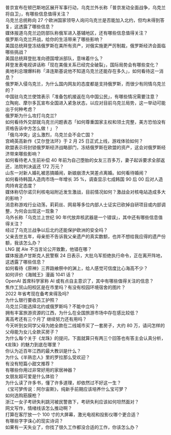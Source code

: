 普京宣布在顿巴斯地区展开军事行动，乌克兰外长称「普京发动全面战争，乌克兰将自卫」，有哪些信息值得关注？  
乌克兰总统称向 27 个欧洲国家领导人询问乌克兰是否能加入北约，但均未得到答复，这透露了哪些信息？  
媒体报道乌克兰边防部队称俄军进入基辅地区，还有哪些信息值得关注？  
俄罗斯乌克兰开战，给你的生活带来了哪些影响？  
美国总统拜登冻结俄罗斯在美所有资产，对俄实施更严厉制裁，俄罗斯经济会面临哪些挑战？  
美国总统拜登批准向德国增派部队，意味着什么？  
拜登发表电视讲话称「现在美俄关系已经完全破裂」，国际局势会有哪些变化？  
奥地利总理爆料称「泽连斯基说他不知道乌克兰还能存在多久」，如何看待这一消息？  
俄罗斯入侵乌克兰，为什么国内网友的态度都是支持俄罗斯，而很少有同情乌克兰的？  
中国驻乌克兰使馆表示「准备包机接返在乌中国公民」，有哪些情况需要注意？  
立陶宛、摩尔多瓦宣布全国进入紧急状态，以应对目前乌克兰局势，这一举动可能出于何种考虑？  
俄罗斯为什么攻打乌克兰?  
如何看待外交部就乌克兰问题表态「如何尊重国家主权和领土完整，美方恐怕没有资格告诉中方怎么做！」？  
「俄乌冲突」这么激烈，乌克兰会不会亡国？  
宫崎英高新作《艾尔登法环》于 2 月 25 日正式上线，游戏体验如何？  
欧盟表示将封锁俄罗斯经济战略部门，冻结俄罗斯在欧盟的资产，这会对俄罗斯经济带来哪些影响？  
如何看待老人生前补偿 40 年前为自己堕胎的女友三百多万，妻子起诉要求全部返还，法院判决返还 172 万元？  
山东一对新人婚礼被恶搞婚闹，新娘崩溃大哭差点离婚。如何看待婚闹？  
如何看待韩国人造肉市场一年增长 35 %，调查显示七成韩国 90 后 00 后对人造肉持肯定态度？  
媒体称切尔诺贝利核电站附近发生激战，目前情况如何？激战会对核电站造成多大的影响？  
消息称游戏行业动荡，莉莉丝、网易等多位内部人士证实已砍掉自研项目或内部调整，为何会出现这一现象？  
乌外长称「乌克兰上世纪 90 年代放弃核武器是一个错误」，其中还有哪些信息值得关注？  
经过了乌克兰战争以后北约还能保护欧洲的安全吗？  
父亲去世五年，母亲拒不告诉我父亲遗产的真实数额，也并不想给我应得的遗产份额，我该怎么办？  
LNG 就 Ale 不当言论公开致歉，他错在哪？  
媒体报道卢甘斯克人民警察 24 日表示，大批乌军拒绝执行命令，正在离开阵地，这透露了哪些信息？  
如何看待《原神》三界路飨祭中的渊上，给人感觉可信度比心海高不少？  
如何评价《海贼王》漫画 1041 话？  
OpenAI 首席科学家称 AI 或有点自主意识了，其中有哪些值得关注的信息？  
焦作工贸山阳校区是在市里吗？有没有校园环境宿舍的图片？  
2022 年省考现在备考来得及吗?  
为什么银行要收员工护照？  
乌克兰只能选择北约或俄罗斯吗？不能中立吗？  
拥有丰富旅游资源的江西，为什么在全国旅游市场中存在感比较低？  
离高考还有三个月了 继续努力还有用吗？  
今天听到女同学父母为她全款在二线城市买了一套房子，大约 80 万，请问怎样的父母能为女儿全款买房子？  
为什么每个关于《龙珠》的提问，下面就算只有两三个回答也有答主会认真分析，《龙珠》的魅力到底在哪里？  
你认为近百年江西的最大教训是什么？  
为什么《半熟恋人》里的罗拉那么受欢迎？  
有没有短篇小甜文推荐？  
有哪些你用过非常好用的家居神器？  
女朋友超可爱是什么体验？  
为什么读了许多书，懂了许多道理，却依然过不好这一生？  
《宝可梦传说：阿尔宙斯》，纯新手前期应该培养什么宝可梦？  
如何选购筋膜枪？  
浙江一女子考研失利跳河被民警救下，考研失利应该如何坦然面对？  
网文写作，情绪线该怎么推动啊？  
打算在客厅放一个 100 寸的大屏幕，激光电视和投影仪哪个更合适？  
有哪些字字诛心的现实诗词？  
如果有一天失业了，你找了很久工作都没合适的工作，你该怎么办？  
